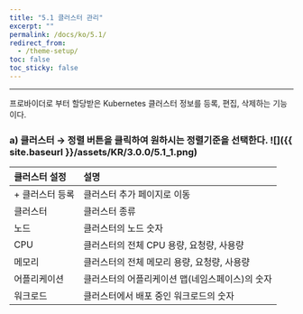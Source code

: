 ```yaml
---
title: "5.1 클러스터 관리"
excerpt: ""
permalink: /docs/ko/5.1/
redirect_from:
  - /theme-setup/
toc: false
toc_sticky: false
---
```


---
프로바이더로 부터 할당받은 Kubernetes 클러스터 정보를 등록, 편집, 삭제하는 기능이다.

### a\) 클러스터  →  정렬 버튼을 클릭하여 원하시는 정렬기준을 선택한다. ![]({{ site.baseurl }}/assets/KR/3.0.0/5.1_1.png)

| **클러스터 설정** | **설명** |
| :--- | :--- |
| + 클러스터 등록 | 클러스터 추가 페이지로 이동 |
| 클러스터 | 클러스터 종류 |
| 노드 | 클러스터의 노드 숫자 |
| CPU | 클러스터의 전체 CPU 용량, 요청량, 사용량 |
| 메모리 | 클러스터의 전체 메모리 용량, 요청량, 사용량 |
| 어플리케이션 | 클러스터의 어플리케이션 맵\(네임스페이스\)의 숫자 |
| 워크로드 | 클러스터에서 배포 중인 워크로드의 숫자 |
